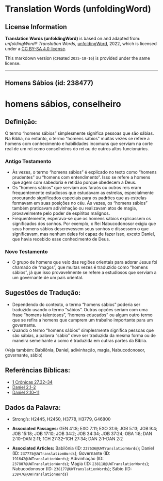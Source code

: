 # Translation Words (unfoldingWord)

## License Information

**Translation Words (unfoldingWord)** is based on and adapted from: _unfoldingWord® Translation Words_, [unfoldingWord](https://unfoldingword.org/utw), 2022, which is licensed under a [CC BY-SA 4.0 license](https://creativecommons.org/licenses/by-sa/4.0/legalcode.en).

This markdown version (created `2025-10-16`) is provided under the same license.



--------------------------------

## Homens Sábios (id: 238477)

homens sábios, conselheiro
==========================

Definição:
----------

O termo “homens sábios” simplesmente significa pessoas que são sábias. Na Bíblia, no entanto, o termo “homens sábios” muitas vezes se refere a homens com conhecimento e habilidades incomuns que serviam na corte real de um rei como conselheiros do rei ou de outros altos funcionários.

### Antigo Testamento

* Às vezes, o termo “homens sábios” é explicado no texto como “homens prudentes” ou “homens com entendimento”. Isso se refere a homens que agem com sabedoria e retidão porque obedecem a Deus.
* Os “homens sábios” que serviam aos faraós ou outros reis eram frequentemente estudiosos que estudavam as estrelas, especialmente procurando significados especiais para os padrões que as estrelas formavam em suas posições no céu. Às vezes, os “homens sábios” também praticavam adivinhação ou realizavam atos de magia, provavelmente pelo poder de espíritos malignos.
* Frequentemente, esperava\-se que os homens sábios explicassem os significados dos sonhos. Por exemplo, o Rei Nabucodonosor exigiu que seus homens sábios descrevessem seus sonhos e dissessem o que significavam, mas nenhum deles foi capaz de fazer isso, exceto Daniel, que havia recebido esse conhecimento de Deus.

### Novo Testamento

* O grupo de homens que veio das regiões orientais para adorar Jesus foi chamado de “magos”, que muitas vezes é traduzido como “homens sábios”, já que isso provavelmente se refere a estudiosos que serviam a um governante de um país oriental.

Sugestões de Tradução:
----------------------

* Dependendo do contexto, o termo “homens sábios” poderia ser traduzido usando o termo “sábios”. Outras opções seriam com uma frase “homens talentosos”, “homens educados” ou algum outro termo que se refira a homens que cumprem um trabalho importante para um governante.
* Quando o termo “homens sábios” simplesmente significa pessoas que são sábias, a palavra “sábio” deve ser traduzida da mesma forma ou de maneira semelhante a como é traduzida em outras partes da Bíblia.

(Veja também: Babilônia, Daniel, adivinhação, magia, Nabucodonosor, governante, sábio)

Referências Bíblicas:
---------------------

* [1 Crônicas 27\.32–34](https://ref.ly/1Chr27:32-1Chr27:34)
* [Daniel 2\.1–2](https://ref.ly/Dan2:1-Dan2:2)
* [Daniel 2\.10–11](https://ref.ly/Dan2:10-Dan2:11)

Dados da Palavra:
-----------------

* Strong’s: H2445, H2450, H3778, H3779, G46800

* **Associated Passages:** GEN 41:8; EXO 7:11; EXO 31:6; JOB 5:13; JOB 9:4; JOB 15:18; JOB 17:10; JOB 34:2; JOB 34:34; JOB 37:24; OBA 1:8; DAN 2:10–DAN 2:11; 1CH 27:32–1CH 27:34; DAN 2:1–DAN 2:2
* **Associated Articles:** Babilônia (ID: `237636@UWTranslationWords`); Daniel (ID: `237775@UWTranslationWords`); Governante (ID: `191642@UWTranslationWords`); Adivinhação (ID: `237807@UWTranslationWords`); Magia (ID: `238118@UWTranslationWords`); Nabucodonosor (ID: `238177@UWTranslationWords`); Sábio (ID: `238476@UWTranslationWords`)

